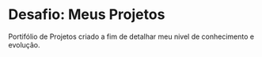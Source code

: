 #  Desafio: Meus Projetos
Portifólio de Projetos criado a fim de detalhar meu nivel de conhecimento e evolução.

## 
